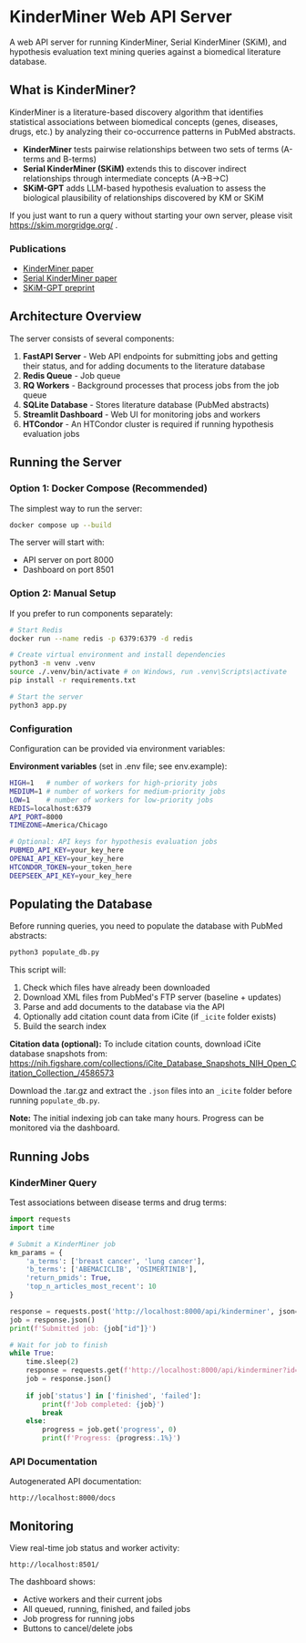 # KinderMiner Web API Server

A web API server for running KinderMiner, Serial KinderMiner (SKiM), and hypothesis evaluation text mining queries against a biomedical literature database.

## What is KinderMiner?

KinderMiner is a literature-based discovery algorithm that identifies statistical associations between biomedical concepts (genes, diseases, drugs, etc.) by analyzing their co-occurrence patterns in PubMed abstracts.

- **KinderMiner** tests pairwise relationships between two sets of terms (A-terms and B-terms)
- **Serial KinderMiner (SKiM)** extends this to discover indirect relationships through intermediate concepts (A→B→C)
- **SKiM-GPT** adds LLM-based hypothesis evaluation to assess the biological plausibility of relationships discovered by KM or SKiM

If you just want to run a query without starting your own server, please visit https://skim.morgridge.org/ .

### Publications
- [KinderMiner paper](https://pmc.ncbi.nlm.nih.gov/articles/PMC8756297/)
- [Serial KinderMiner paper](https://pubmed.ncbi.nlm.nih.gov/37915001/)
- [SKiM-GPT preprint](https://www.biorxiv.org/content/10.1101/2025.07.28.664797v1.full)

## Architecture Overview

The server consists of several components:

1. **FastAPI Server** - Web API endpoints for submitting jobs and getting their status, and for adding documents to the literature database
2. **Redis Queue** - Job queue
3. **RQ Workers** - Background processes that process jobs from the job queue
4. **SQLite Database** - Stores literature database (PubMed abstracts)
5. **Streamlit Dashboard** - Web UI for monitoring jobs and workers
6. **HTCondor** - An HTCondor cluster is required if running hypothesis evaluation jobs

## Running the Server

### Option 1: Docker Compose (Recommended)

The simplest way to run the server:

```bash
docker compose up --build
```

The server will start with:
- API server on port 8000
- Dashboard on port 8501

### Option 2: Manual Setup

If you prefer to run components separately:

```bash
# Start Redis
docker run --name redis -p 6379:6379 -d redis

# Create virtual environment and install dependencies
python3 -m venv .venv
source ./.venv/bin/activate # on Windows, run .venv\Scripts\activate
pip install -r requirements.txt

# Start the server
python3 app.py
```

### Configuration

Configuration can be provided via environment variables:

**Environment variables** (set in .env file; see env.example):
```bash
HIGH=1   # number of workers for high-priority jobs
MEDIUM=1 # number of workers for medium-priority jobs
LOW=1    # number of workers for low-priority jobs
REDIS=localhost:6379
API_PORT=8000
TIMEZONE=America/Chicago

# Optional: API keys for hypothesis evaluation jobs
PUBMED_API_KEY=your_key_here
OPENAI_API_KEY=your_key_here
HTCONDOR_TOKEN=your_token_here
DEEPSEEK_API_KEY=your_key_here
```

## Populating the Database

Before running queries, you need to populate the database with PubMed abstracts:

```bash
python3 populate_db.py
```

This script will:
1. Check which files have already been downloaded
2. Download XML files from PubMed's FTP server (baseline + updates)
3. Parse and add documents to the database via the API
4. Optionally add citation count data from iCite (if `_icite` folder exists)
5. Build the search index

**Citation data (optional):**
To include citation counts, download iCite database snapshots from:
https://nih.figshare.com/collections/iCite_Database_Snapshots_NIH_Open_Citation_Collection_/4586573

Download the .tar.gz and extract the `.json` files into an `_icite` folder before running `populate_db.py`.

**Note:** The initial indexing job can take many hours. Progress can be monitored via the dashboard.

## Running Jobs

### KinderMiner Query

Test associations between disease terms and drug terms:

```python
import requests
import time

# Submit a KinderMiner job
km_params = {
    'a_terms': ['breast cancer', 'lung cancer'],
    'b_terms': ['ABEMACICLIB', 'OSIMERTINIB'],
    'return_pmids': True,
    'top_n_articles_most_recent': 10
}

response = requests.post('http://localhost:8000/api/kinderminer', json=km_params)
job = response.json()
print(f'Submitted job: {job["id"]}')

# Wait for job to finish
while True:
    time.sleep(2)
    response = requests.get(f'http://localhost:8000/api/kinderminer?id={job["id"]}')
    job = response.json()
    
    if job['status'] in ['finished', 'failed']:
        print(f'Job completed: {job}')
        break
    else:
        progress = job.get('progress', 0)
        print(f'Progress: {progress:.1%}')
```

### API Documentation

Autogenerated API documentation:
```
http://localhost:8000/docs
```

## Monitoring

View real-time job status and worker activity:
```
http://localhost:8501/
```

The dashboard shows:
- Active workers and their current jobs
- All queued, running, finished, and failed jobs
- Job progress for running jobs
- Buttons to cancel/delete jobs